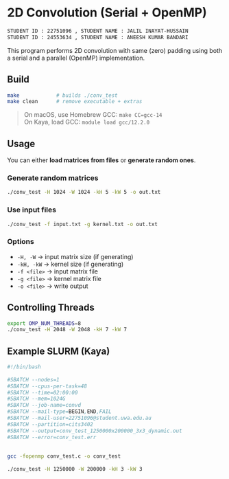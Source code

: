 # 2D Convolution (Serial + OpenMP)

```bash
STUDENT ID : 22751096 , STUDENT NAME : JALIL INAYAT-HUSSAIN
STUDENT ID : 24553634 , STUDENT NAME : ANEESH KUMAR BANDARI
```

This program performs 2D convolution with same (zero) padding using both a serial and a parallel (OpenMP) implementation.  

## Build
```bash
make            # builds ./conv_test
make clean      # remove executable + extras
```

> On macOS, use Homebrew GCC: `make CC=gcc-14`  
> On Kaya, load GCC: `module load gcc/12.2.0`

## Usage
You can either **load matrices from files** or **generate random ones**.

### Generate random matrices
```bash
./conv_test -H 1024 -W 1024 -kH 5 -kW 5 -o out.txt
```

### Use input files
```bash
./conv_test -f input.txt -g kernel.txt -o out.txt
```

### Options
- `-H, -W` → input matrix size (if generating)  
- `-kH, -kW` → kernel size (if generating)  
- `-f <file>` → input matrix file  
- `-g <file>` → kernel matrix file  
- `-o <file>` → write output  

## Controlling Threads
```bash
export OMP_NUM_THREADS=8
./conv_test -H 2048 -W 2048 -kH 7 -kW 7
```

## Example SLURM (Kaya)
```bash
#!/bin/bash
 
#SBATCH --nodes=1
#SBATCH --cpus-per-task=48
#SBATCH --time=02:00:00
#SBATCH --mem=1024G
#SBATCH --job-name=convd
#SBATCH --mail-type=BEGIN,END,FAIL
#SBATCH --mail-user=22751096@student.uwa.edu.au
#SBATCH --partition=cits3402
#SBATCH --output=conv_test_1250000x200000_3x3_dynamic.out
#SBATCH --error=conv_test.err
 
 
gcc -fopenmp conv_test.c -o conv_test
 
./conv_test -H 1250000 -W 200000 -kH 3 -kW 3
```

